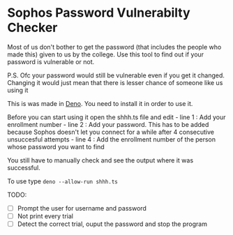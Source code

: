 # Sophos Password Vulnerabilty Checker

Most of us don't bother to get the password (that includes the people who made this) given to us by the college. Use this tool to find out if your password is vulnerable or not.

P.S. Ofc your password would still be vulnerable even if you get it changed. Changing it would just mean that there is lesser chance of someone like us using it

This is was made in [Deno]. You need to install it in order to use it.

Before you can start using it open the shhh.ts file and edit
    - line 1 : Add your enrollment number
    - line 2 : Add your password. This has to be added because Sophos doesn't let you connect for a while after 4 consecutive unsuccesful attempts
    - line 4 : Add the enrollment number of the person whose password you want to find

You still have to manually check and see the output where it was successful. 

To use type `deno --allow-run shhh.ts`

TODO:
- [ ] Prompt the user for username and password
- [ ] Not print every trial
- [ ] Detect the correct trial, ouput the password and stop the program 

<!-- links -->
[Deno]: https://deno.land/